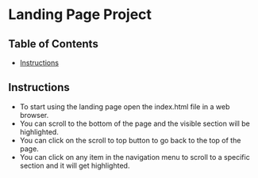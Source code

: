 # Landing Page Project

## Table of Contents

* [Instructions](#instructions)

## Instructions

- To start using the landing page open the index.html file in a web browser.
- You can scroll to the bottom of the page and the visible section will be highlighted.
- You can click on the scroll to top button to go back to the top of the page.
- You can click on any item in the navigation menu to scroll to a specific section and it will get highlighted.